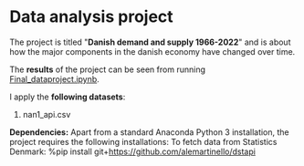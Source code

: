 # Data analysis project

The project is titled "**Danish demand and supply 1966-2022**" and is about how the major components in the danish economy have changed over time.

The **results** of the project can be seen from running [Final_dataproject.ipynb](Final_dataproject.ipynb).

I apply the **following datasets**:
1. nan1_api.csv 

**Dependencies:** Apart from a standard Anaconda Python 3 installation, the project requires the following installations:
To fetch data from Statistics Denmark:
%pip install git+https://github.com/alemartinello/dstapi